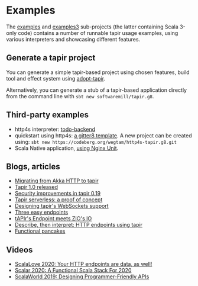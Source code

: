 # Examples

The [examples](https://github.com/softwaremill/tapir/tree/master/examples/src/main/scala/sttp/tapir/examples) and [examples3](https://github.com/softwaremill/tapir/tree/master/examples3/src/main/scala/sttp/tapir/examples3) sub-projects (the latter containing Scala 3-only code) contains a number of runnable tapir usage examples, using various interpreters and showcasing different features.

## Generate a tapir project

You can generate a simple tapir-based project using chosen features, build tool and effect system using [adopt-tapir](https://adopt-tapir.softwaremill.com).

Alternatively, you can generate a stub of a tapir-based application directly from the command line with `sbt new softwaremill/tapir.g8`.

## Third-party examples

* http4s interpreter: [todo-backend](https://github.com/lolgab/snunit-tapir-example)
* quickstart using http4s: [a gitter8 template](https://codeberg.org/wegtam/http4s-tapir.g8). A new project can be created using: `sbt new https://codeberg.org/wegtam/http4s-tapir.g8.git`
* Scala Native application, [using Nginx Unit](https://github.com/lolgab/snunit-tapir-example).

## Blogs, articles

* [Migrating from Akka HTTP to tapir](https://softwaremill.com/migrating-from-akka-http-to-tapir/)
* [Tapir 1.0 released](https://softwaremill.com/tapir-1-0-released/)
* [Security improvements in tapir 0.19](https://softwaremill.com/security-improvements-in-tapir-0-19/)
* [Tapir serverless: a proof of concept](https://blog.softwaremill.com/tapir-serverless-a-proof-of-concept-6b8c9de4d396)
* [Designing tapir's WebSockets support](https://blog.softwaremill.com/designing-tapirs-websockets-support-ff1573166368)
* [Three easy endpoints](https://blog.softwaremill.com/three-easy-endpoints-a6cbd52b0a6e)
* [tAPIr's Endpoint meets ZIO's IO](https://blog.softwaremill.com/tapirs-endpoint-meets-zio-s-io-3278099c5e10)
* [Describe, then interpret: HTTP endpoints using tapir](https://blog.softwaremill.com/describe-then-interpret-http-endpoints-using-tapir-ac139ba565b0)
* [Functional pancakes](https://blog.softwaremill.com/functional-pancakes-cf70023f0dcb)

## Videos

* [ScalaLove 2020: Your HTTP endpoints are data, as well!](https://www.youtube.com/watch?v=yuQNgZgSFIc&t=944s)
* [Scalar 2020: A Functional Scala Stack For 2020](https://www.youtube.com/watch?v=DGlkap5kzGU)
* [ScalaWorld 2019: Designing Programmer-Friendly APIs](https://www.youtube.com/watch?v=I3loMuHnYqw)
